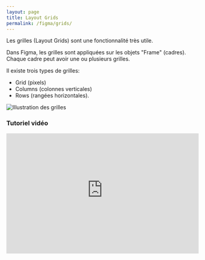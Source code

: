 ```yaml
---
layout: page
title: Layout Grids
permalink: /figma/grids/
---
```


Les grilles (Layout Grids) sont une fonctionnalité très utile.

Dans Figma, les grilles sont appliquées sur les objets "Frame" (cadres). Chaque cadre peut avoir une ou plusieurs grilles.

Il existe trois types de grilles: 

* Grid (pixels)
* Columns (colonnes verticales)
* Rows (rangées horizontales).

![Illustration des grilles](/cours-figma/img/figma-grid.gif)

### Tutoriel vidéo

<iframe width="100%" height="315" src="https://www.youtube-nocookie.com/embed/zd8wrAdURN0" frameborder="0" allow="autoplay; encrypted-media" allowfullscreen></iframe>